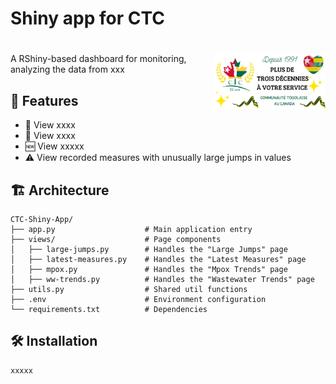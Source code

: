 # Shiny app for CTC
# <img src="img/logo2.png" align="right" alt="" width="180"/> 
A RShiny-based dashboard for monitoring, analyzing the data from xxx

## 🚀 Features

- 🚰 View xxxx
- 🦠 View xxxx
- 🆕 View xxxxx
- ⚠️ View recorded measures with unusually large jumps in values 

## 🏗️ Architecture

```
CTC-Shiny-App/
├── app.py                    # Main application entry
├── views/                    # Page components
│   ├── large-jumps.py        # Handles the "Large Jumps" page
│   ├── latest-measures.py    # Handles the "Latest Measures" page
│   ├── mpox.py               # Handles the "Mpox Trends" page
│   ├── ww-trends.py          # Handles the "Wastewater Trends" page
├── utils.py                  # Shared util functions
├── .env                      # Environment configuration
└── requirements.txt          # Dependencies
```

## 🛠️ Installation

```bash
xxxxx
```
